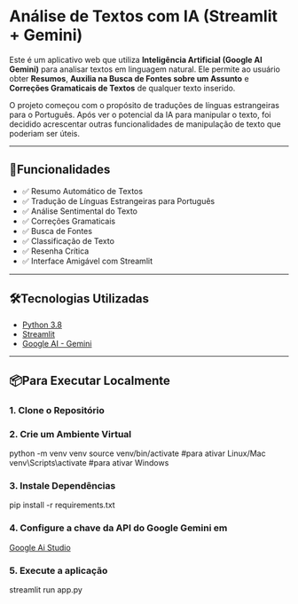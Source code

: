 # Análise de Textos com IA (Streamlit + Gemini)

Este é um aplicativo web que utiliza **Inteligência Artificial (Google AI Gemini)** para analisar textos em linguagem natural. Ele permite ao usuário obter **Resumos**, **Auxilia na Busca de Fontes sobre um Assunto** e **Correções Gramaticais de Textos** de qualquer texto inserido. 

O projeto começou com o propósito de traduções de línguas estrangeiras para o Português. Após ver o potencial da IA para manipular o texto, foi decidido acrescentar outras funcionalidades de manipulação de texto que poderiam ser úteis.

---

## 🚀Funcionalidades

- ✅ Resumo Automático de Textos
- ✅ Tradução de Línguas Estrangeiras para Português
- ✅ Análise Sentimental do Texto
- ✅ Correções Gramaticais
- ✅ Busca de Fontes
- ✅ Classificação de Texto
- ✅ Resenha Crítica
- ✅ Interface Amigável com Streamlit

---
## 🛠️Tecnologias Utilizadas

- [Python 3.8](https://www.python.org/)
- [Streamlit](https://streamlit.io/)
- [Google AI - Gemini](https://aistudio.google.com/welcome)

---
## 📦Para Executar Localmente

### 1. Clone o Repositório

### 2. Crie um Ambiente Virtual
python -m venv venv
source venv/bin/activate   #para ativar Linux/Mac
venv\Scripts\activate      #para ativar Windows

### 3. Instale Dependências
pip install -r requirements.txt

### 4. Configure a chave da API do Google Gemini em
[Google Ai Studio](https://aistudio.google.com/welcome)

### 5. Execute a aplicação
streamlit run app.py

 
